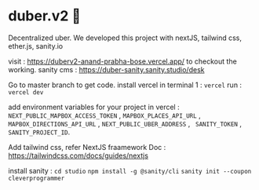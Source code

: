 # duber.v2 🚕
Decentralized uber. We developed this project with nextJS, tailwind css, ether.js, sanity.io

visit : https://duberv2-anand-prabha-bose.vercel.app/ to checkout the working.
sanity cms : https://duber-sanity.sanity.studio/desk

Go to master branch to get code.
install vercel in terminal 1 : ```vercel```
run : ```vercel dev```

add environment variables for your project in vercel : ```NEXT_PUBLIC_MAPBOX_ACCESS_TOKEN``` , ``` MAPBOX_PLACES_API_URL ``` , ``` MAPBOX_DIRECTIONS_API_URL``` , ``` NEXT_PUBLIC_UBER_ADDRESS ``` , ``` SANITY_TOKEN``` , ``` SANITY_PROJECT_ID```.

Add tailwind css, refer NextJS fraamework Doc : https://tailwindcss.com/docs/guides/nextjs

install sanity :
```cd studio```
```npm install -g @sanity/cli``` 
```sanity init --coupon cleverprogrammer```






